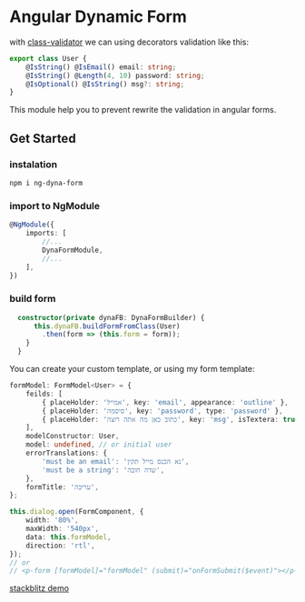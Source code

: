 # Angular Dynamic Form

with [class-validator](https://github.com/typestack/class-validator) we can using decorators validation like this:

```typescript
export class User {
    @IsString() @IsEmail() email: string;
    @IsString() @Length(4, 10) password: string;
    @IsOptional() @IsString() msg?: string;
}
```

This module help you to prevent rewrite the validation in angular forms.

## Get Started

### instalation

```
npm i ng-dyna-form
```

### import to NgModule

```typescript
@NgModule({
    imports: [
        //...
        DynaFormModule,
        //...
    ],
})
```

### build form

```typescript
  constructor(private dynaFB: DynaFormBuilder) {
      this.dynaFB.buildFormFromClass(User)
        .then(form => (this.form = form));
    }
  }
```

You can create your custom template, or using my form template:

```typescript
formModel: FormModel<User> = {
    feilds: [
        { placeHolder: 'אמייל', key: 'email', appearance: 'outline' },
        { placeHolder: 'סיסמה', key: 'password', type: 'password' },
        { placeHolder: 'כתוב כאן מה אתה רוצה', key: 'msg', isTextera: true },
    ],
    modelConstructor: User,
    model: undefined, // or initial user
    errorTranslations: {
        'must be an email': 'נא הכנס מייל תקין',
        'must be a string': 'שדה חובה',
    },
    formTitle: 'עריכה',
};

this.dialog.open(FormComponent, {
    width: '80%',
    maxWidth: '540px',
    data: this.formModel,
    direction: 'rtl',
});
// or
// <p-form [formModel]="formModel" (submit)="onFormSubmit($event)"></p-form>
```

[stackblitz demo](https://stackblitz.com/edit/angular-material-animation?file=app/dialog-overview-example.ts)
